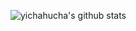 ![yichahucha's github stats](https://github-readme-stats.vercel.app/api?username=yichahucha&show_icons=true&&hide=contribs,issues)
